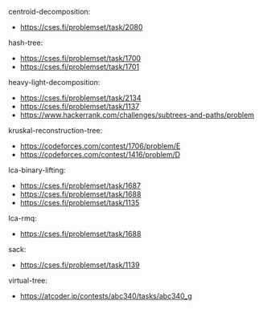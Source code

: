 centroid-decomposition:
- https://cses.fi/problemset/task/2080

hash-tree:
- https://cses.fi/problemset/task/1700
- https://cses.fi/problemset/task/1701 

heavy-light-decomposition:
- https://cses.fi/problemset/task/2134
- https://cses.fi/problemset/task/1137
- https://www.hackerrank.com/challenges/subtrees-and-paths/problem 

kruskal-reconstruction-tree:
- https://codeforces.com/contest/1706/problem/E
- https://codeforces.com/contest/1416/problem/D

lca-binary-lifting:
- https://cses.fi/problemset/task/1687 
- https://cses.fi/problemset/task/1688
- https://cses.fi/problemset/task/1135

lca-rmq:
- https://cses.fi/problemset/task/1688

sack:
- https://cses.fi/problemset/task/1139 

virtual-tree:
- https://atcoder.jp/contests/abc340/tasks/abc340_g 